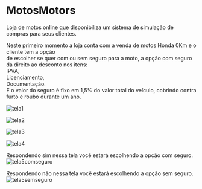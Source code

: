 # MotosMotors

Loja de motos online que disponibiliza um sistema de simulação de compras para seus clientes.

Neste primeiro momento a loja conta com a venda de motos Honda 0Km e o cliente tem a opção <br>
de escolher se quer com ou sem seguro para a moto, a opção com seguro da direito ao desconto nos itens: <br>
IPVA, <br>
Licenciamento, <br>
Documentação. <br>
E o valor do seguro é fixo em 1,5% do valor total do veículo, cobrindo contra <br>
furto e roubo durante um ano.

![tela1](https://user-images.githubusercontent.com/24979432/180897575-68e3498b-07f1-48e2-8b6c-aa0326041c08.png)

![tela2](https://user-images.githubusercontent.com/24979432/180897578-c6f3be0c-cffa-47b9-8760-e9656a7468fa.png)

![tela3](https://user-images.githubusercontent.com/24979432/180897582-f44a7eba-1777-45a1-9b13-3ffd7c07f9a6.png)

![tela4](https://user-images.githubusercontent.com/24979432/180897587-92005cd6-6c86-4ab0-bca8-1ebbbf69a040.png)

Respondendo sim nessa tela você estará escolhendo a opção com seguro.
![tela5comseguro](https://user-images.githubusercontent.com/24979432/180897604-afd24572-78ef-4d5d-886e-6ea37a922abe.png)

Respondendo não nessa tela você estará escolhendo a opção sem seguro.
![tela5semseguro](https://user-images.githubusercontent.com/24979432/180897720-b77560bb-766e-480b-8264-bf888b199d47.png)













